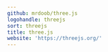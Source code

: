```yaml
---
github: mrdoob/three.js
logohandle: threejs
sort: threejs
title: three.js
website: 'https://threejs.org/'
---
```

